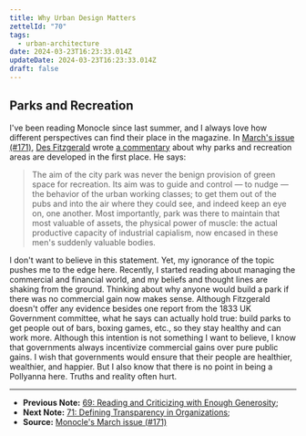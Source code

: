 ```yaml
---
title: Why Urban Design Matters
zettelId: "70"
tags:
  - urban-architecture
date: 2024-03-23T16:23:33.014Z
updateDate: 2024-03-23T16:23:33.014Z
draft: false
---
```

## Parks and Recreation
I've been reading Monocle since last summer, and I always love how different perspectives can find their place in the magazine. In [March's issue (#171)](https://monocle.com/magazine/issues/171/), [Des Fitzgerald](https://research.ucc.ie/profiles/A024/DesFitzgerald@ucc.ie) wrote [a commentary](https://monocle.com/magazine/issues/171/the-agenda-comment/) about why parks and recreation areas are developed in the first place. He says:

> The aim of the city park was never the benign provision of green space for recreation. Its aim was to guide and control — to nudge — the behavior of the urban working classes; to get them out of the pubs and into the air where they could see, and indeed keep an eye on, one another. Most importantly, park was there to maintain that most valuable of assets, the physical power of muscle: the actual productive capacity of industrial capialism, now encased in these men's suddenly valuable bodies.

I don't want to believe in this statement. Yet, my ignorance of the topic pushes me to the edge here. Recently, I started reading about managing the commercial and financial world, and my beliefs and thought lines are shaking from the ground. Thinking about why anyone would build a park if there was no commercial gain now makes sense. Although Fitzgerald doesn't offer any evidence besides one report from the 1833 UK Government committee, what he says can actually hold true: build parks to get people out of bars, boxing games, etc., so they stay healthy and can work more. Although this intention is not something I want to believe, I know that governments always incentivize commercial gains over pure public gains. I wish that governments would ensure that their people are healthier, wealthier, and happier. But I also know that there is no point in being a Pollyanna here. Truths and reality often hurt.

----

- **Previous Note:** [69: Reading and Criticizing with Enough Generosity](/notes/69/);
- **Next Note:** [71: Defining Transparency in Organizations](/notes/71/);
- **Source:** [Monocle's March issue (#171)](https://monocle.com/magazine/issues/171/)
